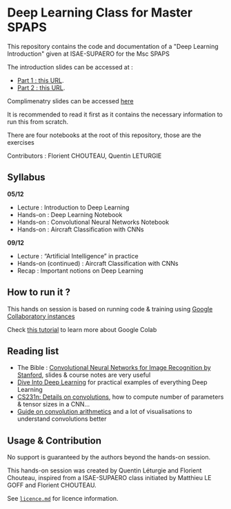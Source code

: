 # Deep Learning Class for Master SPAPS

This repository contains the code and documentation of a "Deep Learning Introduction" given at ISAE-SUPAERO for the Msc SPAPS

The introduction slides can be accessed at :
- [Part 1 : this URL](https://docs.google.com/presentation/d/1j6TkU6GkT6iZYLy5f0HhrBnJFlIAOR0wzdD4K5tKHgA). 
- [Part 2 : this URL](https://docs.google.com/presentation/d/11eQWsYACahbos3F5XcF_ClMjAR_5gFP5gs_YpL5vuO0). 

Complimenatry slides can be accessed [here](https://fchouteau.github.io/isae-practical-deep-learning/)

It is recommended to read it first as it contains the necessary information to run this from scratch.

There are four notebooks at the root of this repository, those are the exercises

Contributors : Florient CHOUTEAU, Quentin LETURGIE

## Syllabus

**05/12**
- Lecture : Introduction to Deep Learning
- Hands-on : Deep Learning Notebook
- Hands-on : Convolutional Neural Networks Notebook
- Hands-on : Aircraft Classification with CNNs

**09/12**
- Lecture : “Artificial Intelligence” in practice
- Hands-on (continued) : Aircraft Classification with CNNs
- Recap : Important notions on Deep Learning

## How to run it ?

This hands on session is based on running code & training using [Google Collaboratory instances](https://colab.research.google.com/)

Check [this tutorial](https://colab.research.google.com/github/ga642381/ML2021-Spring/blob/main/Colab/Google_Colab_Tutorial.ipynb) to learn more about Google Colab

## Reading list

- The Bible : [Convolutional Neural Networks for Image Recognition by Stanford](http://cs231n.stanford.edu/schedule.html), slides & course notes are very useful
- [Dive Into Deep Learning](https://d2l.ai/) for practical examples of everything Deep Learning
- [CS231n: Details on convolutions](https://cs231n.github.io/convolutional-networks/), how to compute number of parameters & tensor sizes in a CNN...
- [Guide on convolution arithmetics](https://github.com/vdumoulin/conv_arithmetic ) and a lot of visualisations to understand convolutions better

## Usage & Contribution

No support is guaranteed by the authors beyond the hands-on session.

This hands-on session was created by Quentin Léturgie and Florient Chouteau, inspired from a ISAE-SUPAERO class initiated by Matthieu LE GOFF and Florient CHOUTEAU.

See [`licence.md`](./licence.md) for licence information.
